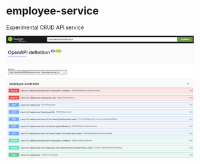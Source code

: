 # employee-service
Experimental CRUD API service 

![swagger.png](src/main/resources/static/images/swagger.png)
